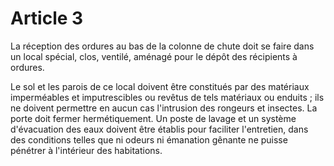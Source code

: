 # Article 3

La réception des ordures au bas de la colonne de chute doit se faire dans un local spécial, clos, ventilé, aménagé pour le dépôt des récipients à ordures.

Le sol et les parois de ce local doivent être constitués par des matériaux imperméables et imputrescibles ou revêtus de tels matériaux ou enduits ; ils ne doivent permettre en aucun cas l'intrusion des rongeurs et insectes. La porte doit fermer hermétiquement. Un poste de lavage et un système d'évacuation des eaux doivent être établis pour faciliter l'entretien, dans des conditions telles que ni odeurs ni émanation gênante ne puisse pénétrer à l'intérieur des habitations.
